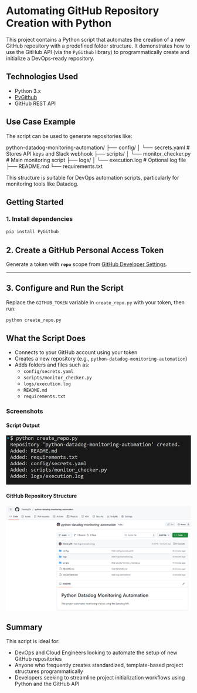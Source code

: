 # Automating GitHub Repository Creation with Python

This project contains a Python script that automates the creation of a new GitHub repository with a predefined folder structure. It demonstrates how to use the GitHub API (via the `PyGithub` library) to programmatically create and initialize a DevOps-ready repository.


##  Technologies Used
- Python 3.x  
- [PyGithub](https://pypi.org/project/PyGithub/)  
- GitHub REST API 

##  Use Case Example

The script can be used to generate repositories like:

python-datadog-monitoring-automation/
├── config/
│ └── secrets.yaml # Stores API keys and Slack webhook
├── scripts/
│ └── monitor_checker.py # Main monitoring script
├── logs/
│ └── execution.log # Optional log file
├── README.md
└── requirements.txt

This structure is suitable for DevOps automation scripts, particularly for monitoring tools like Datadog.

##  Getting Started

### 1. Install dependencies

```bash
pip install PyGithub
```
## 2. Create a GitHub Personal Access Token

Generate a token with **`repo`** scope from [GitHub Developer Settings](https://github.com/settings/tokens).

---

## 3. Configure and Run the Script

Replace the `GITHUB_TOKEN` variable in `create_repo.py` with your token, then run:

```bash
python create_repo.py
```

##  What the Script Does

- Connects to your GitHub account using your token  
- Creates a new repository (e.g., `python-datadog-monitoring-automation`)  
- Adds folders and files such as:
  - `config/secrets.yaml`
  - `scripts/monitor_checker.py`
  - `logs/execution.log`
  - `README.md`
  - `requirements.txt`


###  Screenshots

####  Script Output
![Script Output](repo-created.png)

####  GitHub Repository Structure
![GitHub Repository](github-repo-created.png)

##  Summary

This script is ideal for:

- DevOps and Cloud Engineers looking to automate the setup of new GitHub repositories  
- Anyone who frequently creates standardized, template-based project structures programmatically  
- Developers seeking to streamline project initialization workflows using Python and the GitHub API
